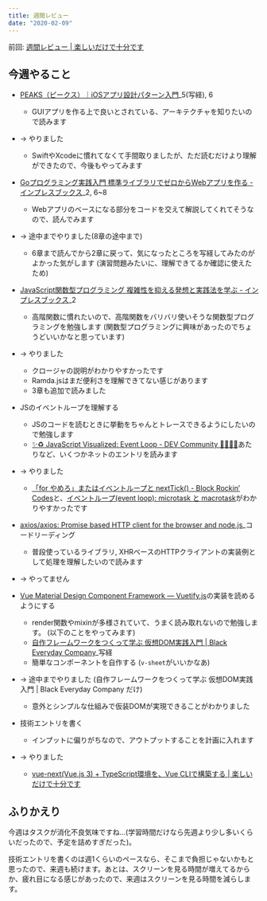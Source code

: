 ```yaml
---
title: 週間レビュー
date: "2020-02-09"
---
```


前回: [週間レビュー | 楽しいだけで十分です](https://yinm.info/20200202/)

## 今週やること
- [PEAKS（ピークス）｜iOSアプリ設計パターン入門](https://peaks.cc/books/iOS_architecture)_5(写経), 6
  - GUIアプリを作る上で良いとされている、アーキテクチャを知りたいので読みます
- -> やりました
  - SwiftやXcodeに慣れてなくて手間取りましたが、ただ読むだけより理解ができたので、今後もやってみます

- [Goプログラミング実践入門 標準ライブラリでゼロからWebアプリを作る - インプレスブックス](https://book.impress.co.jp/books/1115101145)_2, 6~8
  - Webアプリのベースになる部分をコードを交えて解説してくれてそうなので、読んでみます
- -> 途中までやりました(8章の途中まで)
  - 6章まで読んでから2章に戻って、気になったところを写経してみたのがよかった気がします (演習問題みたいに、理解できてるか確認に使えたため)

- [JavaScript関数型プログラミング 複雑性を抑える発想と実践法を学ぶ - インプレスブックス](https://book.impress.co.jp/books/1115101137)_2
  - 高階関数に慣れたいので、高階関数をバリバリ使いそうな関数型プログラミングを勉強します (関数型プログラミングに興味があったのでちょうどいいかなと思っています)
- -> やりました
  - クロージャの説明がわかりやすかったです
  - Ramda.jsはまだ便利さを理解できてない感じがあります
  - 3章も追加で読みました

- JSのイベントループを理解する
  - JSのコードを読むときに挙動をちゃんとトレースできるようにしたいので勉強します
  - [✨♻️ JavaScript Visualized: Event Loop - DEV Community 👩‍💻👨‍💻](https://dev.to/lydiahallie/javascript-visualized-event-loop-3dif)あたりなど、いくつかネットのエントリを読みます
- -> やりました
  - [「for やめろ」またはイベントループと nextTick() - Block Rockin’ Codes](http://jxck.hatenablog.com/entry/for-with-eventloop)と、[イベントループ(event loop): microtask と macrotask](https://ja.javascript.info/event-loop)がわかりやすかったです

- [axios/axios: Promise based HTTP client for the browser and node.js](https://github.com/axios/axios)_コードリーディング
  - 普段使っているライブラリ, XHRベースのHTTPクライアントの実装例として処理を理解したいので読みます
- -> やってません

- [Vue Material Design Component Framework — Vuetify.js](https://vuetifyjs.com/en/)の実装を読めるようにする
  - render関数やmixinが多様されていて、うまく読み取れないので勉強します。 (以下のことをやってみます)
  - [自作フレームワークをつくって学ぶ 仮想DOM実践入門 | Black Everyday Company](https://kuroeveryday.blogspot.com/2018/11/how-to-create-virtual-dom-framework.html)_写経
  - 簡単なコンポーネントを自作する (`v-sheet`がいいかなあ)
- -> 途中までやりました (自作フレームワークをつくって学ぶ 仮想DOM実践入門 | Black Everyday Company だけ)
  - 意外とシンプルな仕組みで仮装DOMが実現できることがわかりました

- 技術エントリを書く
  - インプットに偏りがちなので、アウトプットすることを計画に入れます
- -> やりました
  - [vue-next(Vue.js 3) + TypeScript環境を、Vue CLIで構築する | 楽しいだけで十分です](https://yinm.info/20200215/)

## ふりかえり
今週はタスクが消化不良気味ですね...(学習時間だけなら先週より少し多いくらいだったので、予定を詰めすぎだった)。

技術エントリを書くのは週1くらいのペースなら、そこまで負担じゃないかもと思ったので、来週も続けます。あとは、スクリーンを見る時間が増えてるからか、疲れ目になる感じがあったので、来週はスクリーンを見る時間を減らします。


